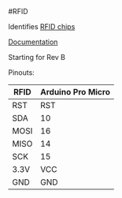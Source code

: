 #RFID

Identifies [RFID chips](https://www.aliexpress.com/item/High-Quality-MFRC-522-RC522-RFID-Reader-RF-IC-Card-Inductive-Sensor-Module-For-Arduino-Module/32657638702.html?spm=2114.01010208.3.1.ePefNj&ws_ab_test=searchweb201556_0%2Csearchweb201602_5_10057_10056_10065_10068_10055_10067_10054_10069_10059_10058_418_10073_10017_10070_10060_10061_10052_10062_10053_10050_10051%2Csearchweb201603_7&btsid=cb39fcb9-9ace-4eec-a43a-83949f44e6b2)

[Documentation](https://github.com/miguelbalboa/rfid)

Starting for Rev B

Pinouts:

RFID | Arduino Pro Micro
---- | -----------------
RST | RST
SDA | 10
MOSI | 16
MISO | 14
SCK | 15
3.3V | VCC
GND | GND
